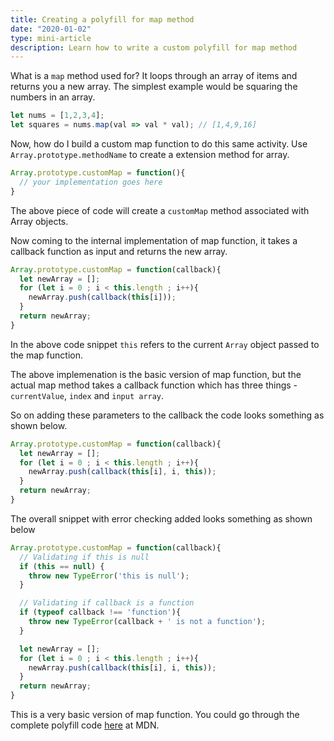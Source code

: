 ```yaml
---
title: Creating a polyfill for map method
date: "2020-01-02"
type: mini-article
description: Learn how to write a custom polyfill for map method
---
```


What is a `map` method used for? It loops through an array of items and returns you a new array. The simplest example would be squaring the numbers in an array.

```javascript
let nums = [1,2,3,4];
let squares = nums.map(val => val * val); // [1,4,9,16]
```

Now, how do I build a custom map function to do this same activity. Use `Array.prototype.methodName` to create a extension method for array.

```javascript
Array.prototype.customMap = function(){
  // your implementation goes here
}
```

The above piece of code will create a `customMap` method associated with Array objects.

Now coming to the internal implementation of map function, it takes a callback function as input and returns the new array.

```javascript
Array.prototype.customMap = function(callback){
  let newArray = [];
  for (let i = 0 ; i < this.length ; i++){
    newArray.push(callback(this[i]));
  }
  return newArray;
}
```

In the above code snippet `this` refers to the current `Array` object passed to the map function.

The above implemenation is the basic version of map function, but the actual map method takes a callback function which has three things - `currentValue`, `index` and `input array`.

So on adding these parameters to the callback the code looks something as shown below.

```javascript
Array.prototype.customMap = function(callback){
  let newArray = [];
  for (let i = 0 ; i < this.length ; i++){
    newArray.push(callback(this[i], i, this));
  }
  return newArray;
}
```

The overall snippet with error checking added looks something as shown below

```javascript
Array.prototype.customMap = function(callback){
  // Validating if this is null
  if (this == null) {
    throw new TypeError('this is null');
  }

  // Validating if callback is a function
  if (typeof callback !== 'function'){
    throw new TypeError(callback + ' is not a function');
  }

  let newArray = [];
  for (let i = 0 ; i < this.length ; i++){
    newArray.push(callback(this[i], i, this));
  }
  return newArray;
}
```

This is a very basic version of map function. You could go through the complete polyfill code [here](https://developer.mozilla.org/en-US/docs/Web/JavaScript/Reference/Global_Objects/Array/map#Polyfill) at MDN.
